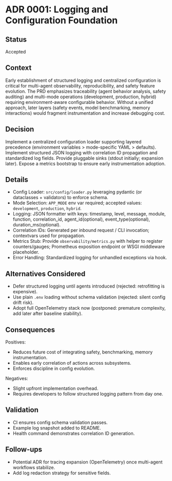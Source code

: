 # ADR 0001: Logging and Configuration Foundation

## Status

Accepted

## Context

Early establishment of structured logging and centralized configuration is critical for multi-agent observability, reproducibility, and safety feature evolution. The PRD emphasizes traceability (agent behavior analysis, safety auditing) and multi-mode operations (development, production, hybrid) requiring environment-aware configurable behavior. Without a unified approach, later layers (safety events, model benchmarking, memory interactions) would fragment instrumentation and increase debugging cost.

## Decision

Implement a centralized configuration loader supporting layered precedence (environment variables > mode-specific YAML > defaults). Implement structured JSON logging with correlation ID propagation and standardized log fields. Provide pluggable sinks (stdout initially; expansion later). Expose a metrics bootstrap to ensure early instrumentation adoption.

## Details

- Config Loader: `src/config/loader.py` leveraging pydantic (or dataclasses + validators) to enforce schema.
- Mode Selection: `APP_MODE` env var required; accepted values: `development`, `production`, `hybrid`.
- Logging: JSON formatter with keys: timestamp, level, message, module, function, correlation_id, agent_id(optional), event_type(optional), duration_ms(optional).
- Correlation IDs: Generated per inbound request / CLI invocation; contextvars used for propagation.
- Metrics Stub: Provide `observability/metrics.py` with helper to register counters/gauges; Prometheus exposition endpoint or WSGI middleware placeholder.
- Error Handling: Standardized logging for unhandled exceptions via hook.

## Alternatives Considered

- Defer structured logging until agents introduced (rejected: retrofitting is expensive).
- Use plain `.env` loading without schema validation (rejected: silent config drift risk).
- Adopt full OpenTelemetry stack now (postponed: premature complexity, add later after baseline stability).

## Consequences

Positives:

- Reduces future cost of integrating safety, benchmarking, memory instrumentation.
- Enables early correlation of actions across subsystems.
- Enforces discipline in config evolution.

Negatives:

- Slight upfront implementation overhead.
- Requires developers to follow structured logging pattern from day one.

## Validation

- CI ensures config schema validation passes.
- Example log snapshot added to README.
- Health command demonstrates correlation ID generation.

## Follow-ups

- Potential ADR for tracing expansion (OpenTelemetry) once multi-agent workflows stabilize.
- Add log redaction strategy for sensitive fields.
